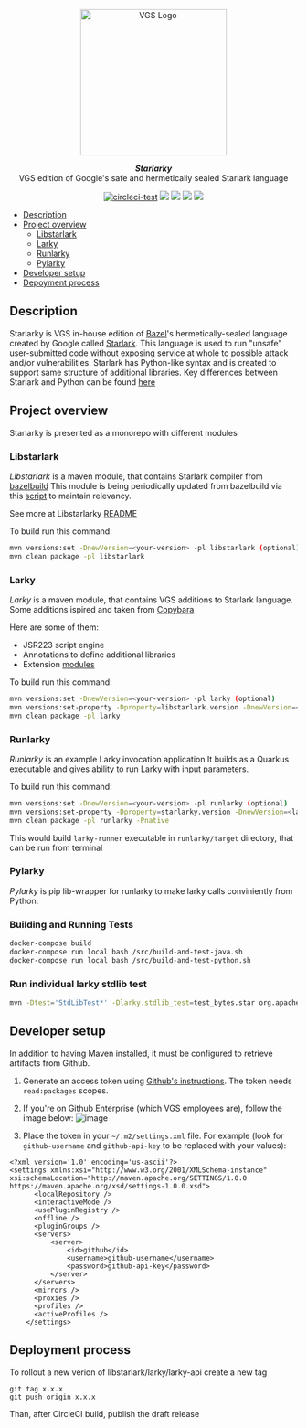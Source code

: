 <p align="center"><a href="https://www.verygoodsecurity.com/"><img src="https://avatars.githubusercontent.com/u/17788525" width="256" alt="VGS Logo"></a></p>
<p align="center"><b><i>Starlarky</i></b><br/>VGS edition of Google's safe and hermetically sealed Starlark language</p>
<p align="center">
<a href="https://circleci.com/gh/verygoodsecurity/starlarky/tree/master"><img src="https://circleci.com/gh/verygoodsecurity/starlarky/tree/master.svg?style=svg" alt="circleci-test"></a>
<a href="https://github.com/verygoodsecurity/starlarky/releases"><img src="https://img.shields.io/github/v/release/verygoodsecurity/starlarky"/></a>
<a href="https://pypi.org/project/pylarky/"><img src="https://img.shields.io/pypi/v/pylarky"/></a>
<a href="https://github.com/verygoodsecurity/starlarky/blob/master/LICENSE"><img src="https://img.shields.io/github/license/verygoodsecurity/starlarky"/></a>
<img src="https://img.shields.io/snyk/vulnerabilities/github/verygoodsecurity/starlarky"/>
</p>

<!-- toc -->
* [Description](#description)
* [Project overview](#project-overview)
    * [Libstarlark](#libstarlark)
    * [Larky](#larky)
    * [Runlarky](#runlarky)
    * [Pylarky](#pylarky)
* [Developer setup](#developer-setup)
* [Depoyment process](#deployment-process)
<!-- tocstop -->

## Description
Starlarky is VGS in-house edition of [Bazel](https://bazel.build/)'s hermetically-sealed language created by Google called [Starlark](https://github.com/bazelbuild/starlark).
This language is used to run "unsafe" user-submitted code without exposing service at whole to possible attack and/or vulnerabilities.
Starlark has Python-like syntax and is created to support same structure of additional libraries. 
Key differences between Starlark and Python can be found [here](https://docs.bazel.build/versions/master/skylark/language.html#differences-with-python)


## Project overview

Starlarky is presented as a monorepo with different modules

### Libstarlark

_Libstarlark_ is a maven module, that contains Starlark compiler from [bazelbuild](https://github.com/bazelbuild/bazel/tree/master/src/main/java/net/starlark/java)
This module is being periodically updated from bazelbuild via this [script](https://github.com/verygoodsecurity/starlarky/blob/master/bin/update-starlark.py)
to maintain relevancy.

See more at Libstarlarky [README](https://github.com/verygoodsecurity/starlarky/blob/master/libstarlark/README.md)

To build run this command:
```bash
mvn versions:set -DnewVersion=<your-version> -pl libstarlark (optional)
mvn clean package -pl libstarlark
```

### Larky

_Larky_ is a maven module, that contains VGS additions to Starlark language.
Some additions ispired and taken from [Copybara](https://github.com/google/copybara/)

Here are some of them:
- JSR223 script engine
- Annotations to define additional libraries
- Extension [modules](https://github.com/verygoodsecurity/starlarky/blob/master/larky/src/main/java/com/verygood/security/larky/modules/README.md)

To build run this command:
```bash
mvn versions:set -DnewVersion=<your-version> -pl larky (optional)
mvn versions:set-property -Dproperty=libstarlark.version -DnewVersion=<larky-version> -pl larky
mvn clean package -pl larky
```

### Runlarky

_Runlarky_ is an example Larky invocation application
It builds as a Quarkus executable and gives ability to run Larky with input parameters.

To build run this command:
```bash
mvn versions:set -DnewVersion=<your-version> -pl runlarky (optional)
mvn versions:set-property -Dproperty=starlarky.version -DnewVersion=<larky-version> -pl runlarky
mvn clean package -pl runlarky -Pnative
```

This would build `larky-runner` executable in `runlarky/target` directory, that can be run from terminal

### Pylarky

_Pylarky_ is pip lib-wrapper for runlarky to make larky calls conviniently from Python.

### Building and Running Tests

```bash
docker-compose build
docker-compose run local bash /src/build-and-test-java.sh
docker-compose run local bash /src/build-and-test-python.sh
```

### Run individual larky stdlib test

```bash
mvn -Dtest='StdLibTest*' -Dlarky.stdlib_test=test_bytes.star org.apache.maven.plugins:maven-surefire-plugin:3.0.0-M5:test -pl larky
```

## Developer setup

In addition to having Maven installed, it must be configured to retrieve artifacts from Github.
1) Generate an access token using [Github's instructions](https://docs.github.com/en/github/authenticating-to-github/creating-a-personal-access-token).  The token needs `read:packages` scopes.
2) If you're on Github Enterprise (which VGS employees are), follow the image below: 
![image](https://user-images.githubusercontent.com/40820/124638546-ecad0500-de3f-11eb-9a0f-6ff1d8f35b95.png)

3) Place the token in your `~/.m2/settings.xml` file.  For example (look for `github-username` and `github-api-key` to be replaced with your values):
```
<?xml version='1.0' encoding='us-ascii'?>
<settings xmlns:xsi="http://www.w3.org/2001/XMLSchema-instance" xsi:schemaLocation="http://maven.apache.org/SETTINGS/1.0.0                           https://maven.apache.org/xsd/settings-1.0.0.xsd">
      <localRepository />
      <interactiveMode />
      <usePluginRegistry />
      <offline />
      <pluginGroups />
      <servers>
          <server>
              <id>github</id>
              <username>github-username</username>
              <password>github-api-key</password>
          </server>
      </servers>
      <mirrors />
      <proxies />
      <profiles />
      <activeProfiles />
    </settings>
```

## Deployment process

To rollout a new verion of libstarlark/larky/larky-api create a new tag
```
git tag x.x.x
git push origin x.x.x
```
Than, after CircleCI build, publish the draft release
